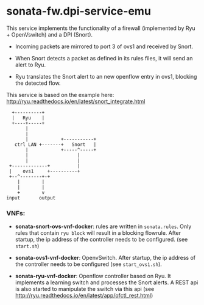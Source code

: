 # sonata-fw.dpi-service-emu

This service implements the functionality of a firewall (implemented by Ryu + OpenVswitch) and a DPI (Snort).

* Incoming packets are mirrored to port 3 of ovs1 and received by Snort.

* When Snort detects a packet as defined in its rules files, it will send an alert to Ryu. 

* Ryu translates the Snort alert to an new openflow entry in ovs1, blocking the detected flow.

This service is based on the example here:
http://ryu.readthedocs.io/en/latest/snort_integrate.html


```
  +----------+
  |   Ryu    |
  +----+-----+
       |
       |
       |            +-----------+
   ctrl LAN +-------+   Snort   |
       |            +-----^-----+
       |                  |
       |                  |
 +-------------+          |
 |    ovs1     +----------+
 +--^--------+-+
    |        |
    |        |
    +        v
input       output

```

### VNFs:
* **sonata-snort-ovs-vnf-docker**: rules are written in `sonata.rules`. 
Only rules that contain `ryu block` will result in a blocking flowrule. 
After startup, the ip address of the controller needs to be configured. (see `start.sh`)

* **sonata-ovs1-vnf-docker**: OpenvSwitch. 
After startup, the ip address of the controller needs to be configured (see `start_ovs1.sh`).

* **sonata-ryu-vnf-docker**: Openflow controller based on Ryu. It implements a learning switch and processes the Snort alerts.
A REST api is also started to manipulate the switch via this api (see http://ryu.readthedocs.io/en/latest/app/ofctl_rest.html)

